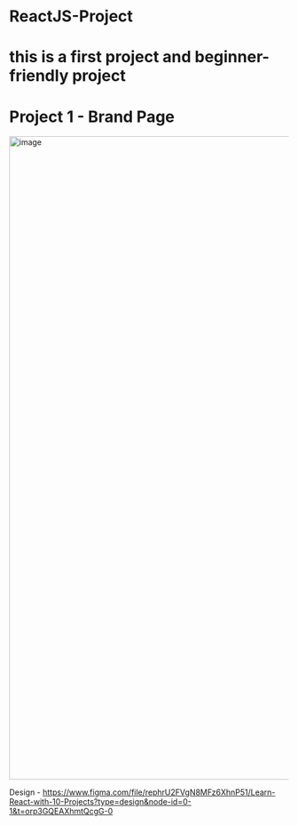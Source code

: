 # ReactJS-Project
# this is a first project and beginner-friendly project
# Project 1 - Brand Page

<img width="1158" alt="image" src="https://user-images.githubusercontent.com/50476777/236659089-c7d1675e-4b81-4dcc-8e09-bd09bb444917.png">


Design - https://www.figma.com/file/rephrU2FVgN8MFz6XhnP51/Learn-React-with-10-Projects?type=design&node-id=0-1&t=orp3GQEAXhmtQcgG-0



